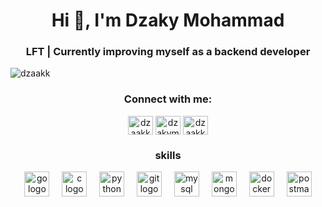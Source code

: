<h1 align="center">Hi 👋, I'm Dzaky Mohammad</h1>
<h3 align="center">LFT | Currently improving myself as a backend developer</h3>

<p align="left"> <img src="https://komarev.com/ghpvc/?username=dzaakk&label=Profile%20views&color=0e75b6&style=flat" alt="dzaakk" /> </p>

<h3 align="center">Connect with me:</h3>
<p align="center">
<a href="https://twitter.com/dzaakk" target="blank"><img align="center" src="https://raw.githubusercontent.com/rahuldkjain/github-profile-readme-generator/master/src/images/icons/Social/twitter.svg" alt="dzaakk" height="30" width="40" /></a>
<a href="https://linkedin.com/in/dzakym" target="blank"><img align="center" src="https://raw.githubusercontent.com/rahuldkjain/github-profile-readme-generator/master/src/images/icons/Social/linked-in-alt.svg" alt="dzakym" height="30" width="40" /></a>
<a href="https://www.leetcode.com/dzaakk" target="blank"><img align="center" src="https://raw.githubusercontent.com/rahuldkjain/github-profile-readme-generator/master/src/images/icons/Social/leet-code.svg" alt="dzaakk" height="30" width="40" /></a>
</p>

<h3 align="center">skills</h3>
<div align="center">
  <img src="https://skillicons.dev/icons?i=go" height="40" alt="go logo"  />
  <img width="12" />
  <img src="https://skillicons.dev/icons?i=c" height="40" alt="c logo"  />
  <img width="12" />
  <img src="https://skillicons.dev/icons?i=py" height="40" alt="python logo"  />
  <img width="12" />
  <img src="https://skillicons.dev/icons?i=git" height="40" alt="git logo"  />
  <img width="12" />
  <img src="https://skillicons.dev/icons?i=mysql" height="40" alt="mysql logo"  />
  <img width="12" />
  <img src="https://skillicons.dev/icons?i=mongodb" height="40" alt="mongodb logo"  />
  <img width="12" />
  <img src="https://skillicons.dev/icons?i=docker" height="40" alt="docker logo"  />
  <img width="12" />
  <img src="https://skillicons.dev/icons?i=postman" height="40" alt="postman logo"  />
</div>
